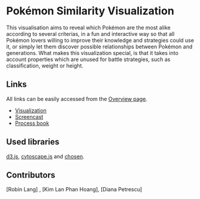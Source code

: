 # Pokémon Similarity Visualization

This visualisation aims to reveal which Pokémon are the most alike according to several criterias, in a fun and interactive way so that all Pokémon lovers willing to improve their knowledge and strategies could use it, or simply let them discover possible relationships between Pokémon and generations. What makes this visualization special, is that it takes into account properties which are unused for battle strategies, such as classification, weight or height.

## Links

All links can be easily accessed from the [Overview page](https://roblan11.github.io/DataVis/).
* [Visualization](https://roblan11.github.io/DataVis/visualization/index.html)
* [Screencast](https://youtu.be/YHtHBC8btVk)
* [Process book](https://docs.google.com/document/d/1T6Bph46EIjnIF1bpbxNUYQHrY664ttOGBZoswHLT9Uc)

## Used libraries

[d3.js](https://d3js.org), [cytoscape.js](http://js.cytoscape.org) and [chosen](https://harvesthq.github.io/chosen/).

## Contributors
[Robin Lang] , [Kim Lan Phan Hoang], [Diana Petrescu]
